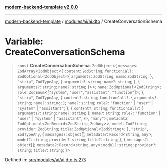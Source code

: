 [**modern-backend-template v2.0.0**](../../../../README.md)

***

[modern-backend-template](../../../../modules.md) / [modules/ai/ai.dto](../README.md) / CreateConversationSchema

# Variable: CreateConversationSchema

> `const` **CreateConversationSchema**: `ZodObject`\<\{ `messages`: `ZodArray`\<`ZodObject`\<\{ `content`: `ZodString`; `functionCall`: `ZodOptional`\<`ZodObject`\<\{ `arguments`: `ZodString`; `name`: `ZodString`; \}, `"strip"`, `ZodTypeAny`, \{ `arguments?`: `string`; `name?`: `string`; \}, \{ `arguments?`: `string`; `name?`: `string`; \}\>\>; `name`: `ZodOptional`\<`ZodString`\>; `role`: `ZodEnum`\<\[`"system"`, `"user"`, `"assistant"`, `"function"`\]\>; \}, `"strip"`, `ZodTypeAny`, \{ `content?`: `string`; `functionCall?`: \{ `arguments?`: `string`; `name?`: `string`; \}; `name?`: `string`; `role?`: `"function"` \| `"user"` \| `"system"` \| `"assistant"`; \}, \{ `content?`: `string`; `functionCall?`: \{ `arguments?`: `string`; `name?`: `string`; \}; `name?`: `string`; `role?`: `"function"` \| `"user"` \| `"system"` \| `"assistant"`; \}\>, `"many"`\>; `metadata`: `ZodOptional`\<`ZodRecord`\<`ZodString`, `ZodAny`\>\>; `model`: `ZodString`; `provider`: `ZodString`; `title`: `ZodOptional`\<`ZodString`\>; \}, `"strip"`, `ZodTypeAny`, \{ `messages?`: `object`[]; `metadata?`: `Record`\<`string`, `any`\>; `model?`: `string`; `provider?`: `string`; `title?`: `string`; \}, \{ `messages?`: `object`[]; `metadata?`: `Record`\<`string`, `any`\>; `model?`: `string`; `provider?`: `string`; `title?`: `string`; \}\>

Defined in: [src/modules/ai/ai.dto.ts:278](https://github.com/maemreyo/saas-4cus-nodejs/blob/2a5b3f3aa11335dfa561e80e1feabb8e6084261e/src/modules/ai/ai.dto.ts#L278)

